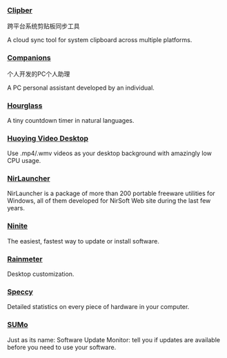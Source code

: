 ### [Clipber](http://clipber.com/clipber/)

跨平台系统剪贴板同步工具

A cloud sync tool for system clipboard across multiple platforms.

### [Companions](http://www.jackeriss.com/companions.htm)

个人开发的PC个人助理

A PC personal assistant developed by an individual.

### [Hourglass](https://chris.dziemborowicz.com/apps/hourglass/)

A tiny  countdown timer in natural languages.

### [Huoying Video Desktop](http://huoying666.com/)

Use .mp4/.wmv videos as your desktop background with amazingly low CPU usage.

### [NirLauncher](http://launcher.nirsoft.net/)

NirLauncher is a package of more than 200 portable freeware utilities for Windows, all of them developed for NirSoft Web site during the last few years.

### [Ninite](https://ninite.com/)

The easiest, fastest way to update or install software.

### [Rainmeter](/www.rainmeter.net)

Desktop customization.

### [Speccy](https://www.piriform.com/speccy)

Detailed statistics on every piece of hardware in your computer.

### [SUMo](http://www.kcsoftwares.com/?sumo)

Just as its name: Software Update Monitor: tell you if updates are available before you need to use your software.

